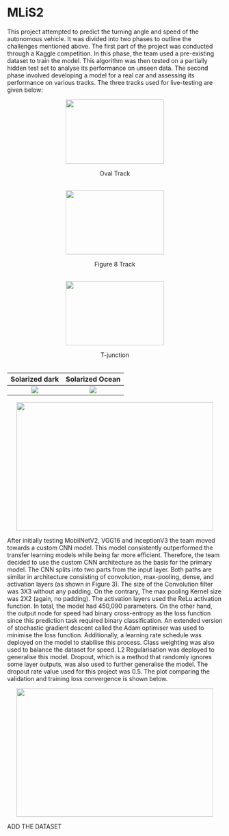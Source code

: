 # MLiS2

This project attempted to predict the turning angle and speed of the autonomous vehicle. It was divided into two phases to outline the challenges mentioned above. The first part of the project was conducted through a Kaggle competition. In this phase, the team used a pre-existing dataset to train the model. This algorithm was then tested on a partially hidden test set to analyse its performance on unseen data. The second phase involved developing a model for a real car and assessing its performance on various tracks.
The three tracks used for live-testing are given below:

<p align="center">
  <img width="230" height="150" src="https://github.com/Kshitij-1998/Deep-Learning-Model-for-Autonomous-Vehicles/assets/30474911/1b64efb3-23bd-4b23-a58c-1facde597bc6">
</p>


<div align="center">Oval Track</div>
</br>

<p align="center">
  <img width="230" height="150" src="https://github.com/Kshitij-1998/Deep-Learning-Model-for-Autonomous-Vehicles/assets/30474911/ea61896e-8f0f-479c-97ee-b6b5df9811b3">
</p>


<div align="center">Figure 8 Track</div>
</br>


<p align="center">
  <img width="230" height="150" src="https://github.com/Kshitij-1998/Deep-Learning-Model-for-Autonomous-Vehicles/assets/30474911/56e10b2b-47e8-4fbc-a36e-98b9ce2834f4">
</p>


<div align="center">T-junction</div>
</br>



Solarized dark             |  Solarized Ocean
:-------------------------:|:-------------------------:
![](https://...Dark.png)  |  ![](https://...Ocean.png)







<p align="center">
  <img width="460" height="300" src="https://github.com/Kshitij-1998/Deep-Learning-Model-for-Autonomous-Vehicles/assets/30474911/41be2a23-c3d8-4e29-aa41-d33049043236">
</p>



After initially testing MobilNetV2, VGG16 and InceptionV3 the team moved towards a custom CNN model. This model consistently outperformed the transfer learning models while being far more efficient. Therefore, the team decided to use the custom CNN architecture as the basis for the primary model. The CNN splits into two parts from the input layer. Both paths are similar in architecture consisting of convolution, max-pooling, dense, and activation layers (as shown in Figure 3). The size of the Convolution filter was 3X3 without any padding. On the contrary, The max pooling Kernel size was 2X2 (again, no padding). The activation layers used the ReLu activation function. In total, the model had 450,090 parameters. On the other hand, the output node for speed had binary cross-entropy as the loss function since this prediction task required binary classification. An extended version of stochastic gradient descent called the Adam optimiser was used to minimise the loss function. Additionally, a learning rate schedule was deployed on the model to stabilise this process. Class weighting was also used to balance the dataset for speed. 
L2 Regularisation was deployed to generalise this model. Dropout, which is a method that randomly ignores some layer outputs, was also used to further generalise the model. The dropout rate value used for this project was 0.5. The plot comparing the validation and training loss convergence is shown below. 


<p align="center">
  <img width="460" height="300" src="https://github.com/Kshitij-1998/Deep-Learning-Model-for-Autonomous-Vehicles/assets/30474911/c3ed14c4-3c66-4ccd-8627-c840d739d122">
</p>



ADD THE DATASET 




